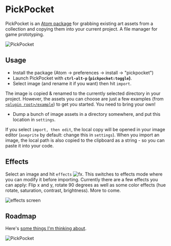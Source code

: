 # PickPocket

PickPocket is an [Atom package](https://atom.io/packages/pickpocket) for grabbing existing art assets from a collection and copying them into your current project. A file manager for game prototyping.

![PickPocket](https://cloud.githubusercontent.com/assets/129330/17072386/ca12ef8e-5035-11e6-8626-19ccd95f3266.gif)

## Usage

* Install the package (Atom -> preferences -> install -> "pickpocket")
* Launch PickPocket with **`ctrl-alt-p` (`pickpocket:toggle`)**.
* Select image (and rename it if you want) then hit `import`.

The image is copied & renamed to the currently selected directory in your project. However, the assets you can choose are just a few examples (from [`<plugin root>/example`](https://github.com/mrspeaker/pickpocket/tree/master/example)) to get you started. You need to bring your own!

* Dump a bunch of image assets in a directory somewhere, and put this location in `settings`.

If you select `import, then edit`, the local copy will be opened in your image editor (`aseprite` by default: change this in `settings`). When you import an image, the local path is also copied to the clipboard as a string - so you can paste it into your code.

## Effects

Select an image and hit `effects` ![fx](https://cloud.githubusercontent.com/assets/129330/23103327/c67b95ee-f687-11e6-8fd7-3de171d18687.png). This switches to effects mode where you can modify it before importing.
Currently there are a few effects you can apply: Flip x and y, rotate 90 degrees as well as some color effects (hue rotate, saturation, contrast, brightness). More to come.

![effects screen](https://cloud.githubusercontent.com/assets/129330/23129662/88ba08e2-f751-11e6-95c1-11e569f98264.png)

## Roadmap

Here's [some things I'm thinking about](https://github.com/mrspeaker/pickpocket/issues/3).

![PickPocket](https://cloud.githubusercontent.com/assets/129330/17072516/e57a0e00-5036-11e6-9293-493de4d643b1.png)

